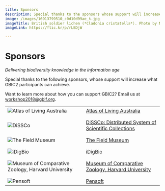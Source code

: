 ```yaml
---
title: Sponsors
description: Special thanks to the sponsors whose support will increase what GBIC2 participants can achieve. 
image: /images/16913799510_c0d10d99ae_k.jpg
imageTitle: British soldier lichen (*Cladonia cristatella*). Photo by Mike Lewinski via iNaturalist research-grade observations, licensed under CC BY 2.0.
imageLink: https://flic.kr/p/rLBDjW

---
```

# Sponsors

_Delivering biodiversity knowledge in the information age_

Special thanks to the following sponsors, whose support will increase what GBIC2 participants can achieve.

Want to learn more about how you can support GBIC2? Email us at [workshop2018@gbif.org](mailto:workshop2018@gbif.org). 

|   |   |
|---	|-----------------------------------------------------------------------------	|
| ![Atlas of Living Australia](/images/ala-logo.png "Atlas of Living Australia") 	| [Atlas of Living Australia](https://www.ala.org.au) 	|
|   |   |
|   |   |
| ![DiSSCo](/images/dissco.png "DiSSCo") 	| [DiSSCo: Distributed System of Scientific Collections](http://dissco.eu) 	|
|   |   |
|   |   |
| ![The Field Museum](/images/field-museum.png "The Field Museum") 	| [The Field Museum](https://www.fieldmuseum.org) 	|
|   |   |
|   |   |
| ![iDigBio](/images/idigbio.png "iDigBio") 	| [iDigBio](https://www.idigbio.org) 	|
|   |   |
|   |   |
| ![Museum of Comparative Zoology, Harvard University](/images/mcz-harvard-logo.png "Museum of Comparative Zoology, Harvard University") 	| [Museum of Comparative Zoology, Harvard University](http://mcz.harvard.edu) 	|
|   |   |
|   |   |
| ![Pensoft](/images/pensoft.png "Pensoft") 	| [Pensoft](https://pensoft.net) 	|
